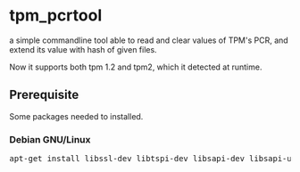 # tpm_pcrtool
a simple commandline tool able to read and clear values of TPM's PCR, and extend its value with hash of given files.

Now it supports both tpm 1.2 and tpm2, which it detected at runtime.

## Prerequisite
Some packages needed to installed.

### Debian GNU/Linux
<pre>
apt-get install libssl-dev libtspi-dev libsapi-dev libsapi-utils
</pre>

